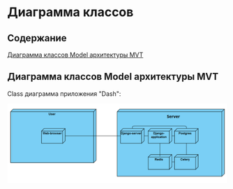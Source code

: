 # Диаграмма классов
## Содержание
[Диаграмма классов Model архитектуры MVT](#model)  


<a name="model"/>

## Диаграмма классов Model архитектуры MVT
Class диаграмма приложения "Dash":

![Диаграмма классов Model архитектуры MVT](../Images/5/class_diagram.png)
